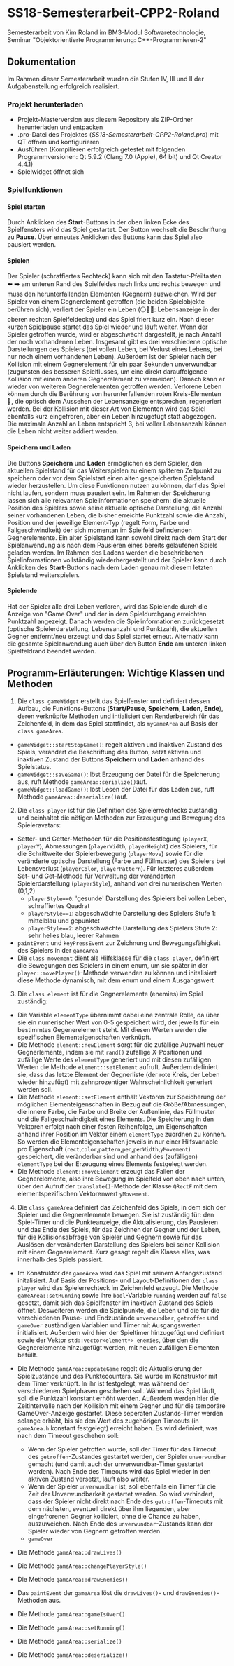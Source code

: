 # SS18-Semesterarbeit-CPP2-Roland
Semesterarbeit von Kim Roland im BM3-Modul Softwaretechnologie, Seminar "Objektorientierte Programmierung: C++-Programmieren-2"

## Dokumentation
Im Rahmen dieser Semesterarbeit wurden die Stufen IV, III und II der Aufgabenstellung erfolgreich realisiert.

### Projekt herunterladen
- Projekt-Masterversion aus diesem Repository als ZIP-Ordner herunterladen und entpacken
- .pro-Datei des Projektes (*SS18-Semesterarbeit-CPP2-Roland.pro*) mit QT öffnen und konfigurieren
- Ausführen (Kompilieren erfolgreich getestet mit folgenden Programmversionen: Qt 5.9.2 (Clang 7.0 (Apple), 64 bit) und Qt Creator 4.4.1)
- Spielwidget öffnet sich

### Spielfunktionen

#### Spiel starten
Durch Anklicken des **Start**-Buttons in der oben linken Ecke des Spielfensters wird das Spiel gestartet. Der Button wechselt die Beschriftung zu **Pause**. Über erneutes Anklicken des Buttons kann das Spiel also pausiert werden.

#### Spielen
Der Spieler (schraffiertes Rechteck) kann sich mit den Tastatur-Pfeiltasten ⬅️ ➡️ am unteren Rand des Spielfeldes nach links und rechts bewegen und muss den herunterfallenden Elementen (Gegnern) ausweichen. Wird der Spieler von einem Gegnerelement getroffen (die beiden Spielobjekte berühren sich), verliert der Spieler ein Leben (⚪️🔴🔴: Lebensanzeige in der oberen rechten Spielfeldecke) und das Spiel friert kurz ein. Nach dieser kurzen Spielpause startet das Spiel wieder und läuft weiter. Wenn der Spieler getroffen wurde, wird er abgeschwächt dargestellt, je nach Anzahl der noch vorhandenen Leben. Insgesamt gibt es drei verschiedene optische Darstellungen des Spielers (bei vollen Leben, bei Verlust eines Lebens, bei nur noch einem vorhandenen Leben). Außerdem ist der Spieler nach der Kollision mit einem Gegnerelement für ein paar Sekunden unverwundbar (zugunsten des besseren Spielflusses, um eine direkt darauffolgende Kollision mit einem anderen Gegnerelement zu vermeiden). Danach kann er wieder von weiteren Gegnerelementen getroffen werden.
Verlorene Leben können durch die Berührung von herunterfallenden roten Kreis-Elementen 🔴, die optisch dem Aussehen der Lebensanzeige entsprechen, regeneriert werden. Bei der Kollision mit dieser Art von Elementen wird das Spiel ebenfalls kurz eingefroren, aber ein Leben hinzugefügt statt abgezogen. Die maximale Anzahl an Leben entspricht 3, bei voller Lebensanzahl können die Leben nicht weiter addiert werden.

#### Speichern und Laden
Die Buttons **Speichern** und **Laden** ermöglichen es dem Spieler, den aktuellen Spielstand für das Weiterspielen zu einem späteren Zeitpunkt zu speichern oder vor dem Spielstart einen alten gespeicherten Spielstand wieder herzustellen. Um diese Funktionen nutzen zu können, darf das Spiel nicht laufen, sondern muss pausiert sein. 
Im Rahmen der Speicherung lassen sich alle relevanten Spielinformationen speichern: die aktuelle Position des Spielers sowie seine aktuelle optische Darstellung, die Anzahl seiner vorhandenen Leben, die bisher erreichte Punktzahl sowie die Anzahl, Position und der jeweilige Element-Typ (regelt Form, Farbe und Fallgeschwindkeit) der sich momentan im Spielfeld befindenden Gegnerelemente.
Ein alter Spielstand kann sowohl direkt nach dem Start der Spielanwendung als nach dem Pausieren eines bereits gelaufenen Spiels geladen werden. Im Rahmen des Ladens werden die beschriebenen Spielinformationen vollständig wiederhergestellt und der Spieler kann durch Anklicken des **Start**-Buttons nach dem Laden genau mit diesem letzten Spielstand weiterspielen.

#### Spielende
Hat der Spieler alle drei Leben verloren, wird das Spielende durch die Anzeige von "Game Over" und der in dem Spieldurchgang erreichten Punktzahl angezeigt. Danach werden die Spielinformationen zurückgesetzt (optische Spielerdarstellung, Lebensanzahl und Punktzahl), die aktuellen Gegner entfernt/neu erzeugt und das Spiel startet erneut. Alternativ kann die gesamte Spielanwendung auch über den Button **Ende** am unteren linken Spielfeldrand beendet werden.

## Programm-Erläuterungen: Wichtige Klassen und Methoden
1. Die `class gameWidget` erstellt das Spielfenster und definiert dessen Aufbau, die Funktions-Buttons (**Start/Pause**, **Speichern**, **Laden**, **Ende**), deren verknüpfte Methoden und intialisiert den Renderbereich für das Zeichenfeld, in dem das Spiel stattfindet, als `myGameArea` auf Basis der `class gameArea`.
  - `gameWidget::startStopGame()`: regelt aktiven und inaktiven Zustand des Spiels, verändert die Beschriftung des Button, setzt aktiven und inaktiven Zustand der Buttons **Speichern** und **Laden** anhand des Spielstatus.
  - `gameWidget::saveGame()`: löst Erzeugung der Datei für die Speicherung aus, ruft Methode `gameArea::serialize()`auf.
  - `gameWidget::loadGame()`: löst Lesen der Datei für das Laden aus, ruft Methode `gameArea::deserialize()`auf.

2. Die `class player` ist für die Definition des Spielerrechtecks zuständig und beinhaltet die nötigen Methoden zur Erzeugung und Bewegung des Spieleravatars:
  - Setter- und Getter-Methoden für die Positionsfestlegung (`playerX`, `playerY`), Abmessungen (`playerWidth`, `playerHeight`) des Spielers, für die Schrittweite der Spielerbewegung (`playerMove`) sowie für die veränderte optische Darstellung (Farbe und Füllmuster) des Spielers bei Lebensverlust (`playerColor`, `playerPattern`). Für letzteres außerdem Set- und Get-Methode für Verwaltung der veränderten Spielerdarstellung (`playerStyle`), anhand von drei numerischen Werten (0,1,2)
    - `playerStyle==0`: 'gesunde' Darstellung des Spielers bei vollen Leben, schraffiertes Quadrat
    - `playerStyle==1`: abgeschwächte Darstellung des Spielers Stufe 1: mittelblau und gepunktet
    - `playerStyle==2`: abgeschwächte Darstellung des Spielers Stufe 2: sehr helles blau, leerer Rahmen
  - `paintEvent` und `keyPressEvent` zur Zeichnung und Bewegungsfähigkeit des Spielers in der `gameArea`
  - Die `class movement` dient als Hilfsklasse für die `class player`, definiert die Bewegungen des Spielers in einem enum, um sie später in der `player::movePlayer()`-Methode verwenden zu können und initalisiert diese Methode dynamisch, mit dem enum und einem Ausgangswert

3. Die `class element` ist für die Gegnerelemente (enemies) im Spiel zuständig:
  - Die Variable `elementType` übernimmt dabei eine zentrale Rolle, da über sie ein numerischer Wert von 0-5 gespeichert wird, der jeweils für ein bestimmtes Gegenerelement steht. Mit diesen Werten werden die spezifischen Elementeigenschaften verknüpft.
  - Die Methode `element::newElement` sorgt für die zufällige Auswahl neuer Gegnerlemente, indem sie mit `rand()` zufällige X-Positionen und zufällige Werte des `elementType` generiert und mit diesen zufälligen Werten die Methode `element::setElement` aufruft. Außerdem definiert sie, dass das letzte Element der Gegnerliste (der rote Kreis, der Leben wieder hinzufügt) mit zehnprozentiger Wahrscheinlichkeit generiert werden soll.
  - Die Methode `element::setElement` enthält Vektoren zur Speicherung der möglichen Elementeigenschaften in Bezug auf die Größe/Abmessungen, die innere Farbe, die Farbe und Breite der Außenlinie, das Füllmuster und die Fallgeschwindigkeit eines Elements. Die Speicherung in den Vektoren erfolgt nach einer festen Reihenfolge, um Eigenschaften anhand ihrer Position im Vektor einem `elementType` zuordnen zu können. So werden die Elementeigenschaften jeweils in nur einer Hilfsvariable pro Eigenschaft (`rect`,`color`,`pattern`,`pen`,`penWidth`,`yMovement`) gespeichert, die veränderbar sind und anhand des (zufälligen) `elementType` bei der Erzeugung eines Elements festgelegt werden.
  - Die Methode `element::moveElement` erzeugt das Fallen der Gegnerelemente, also ihre Bewegung im Spielfeld von oben nach unten, über den Aufruf der `translate()`-Methode der Klasse `QRectF` mit dem elementspezifischen Vektorenwert `yMovement`.

4. Die `class gameArea` definiert das Zeichenfeld des Spiels, in dem sich der Spieler und die Gegnerelemente bewegen. Sie ist zuständig für: den Spiel-Timer und die Punkteanzeige, die Aktualisierung, das Pausieren und das Ende des Spiels, für das Zeichnen der Gegner und der Leben, für die Kollisionsabfrage von Spieler und Gegnern sowie für das Auslösen der veränderten Darstellung des Spielers bei seiner Kollision mit einem Gegnerelement. Kurz gesagt regelt die Klasse alles, was innerhalb des Spiels passiert.
  - Im Konstruktor der `gameArea` wird das Spiel mit seinem Anfangszustand initalisiert. Auf Basis der Positions- und Layout-Definitionen der `class player` wird das Spielerrechteck im Zeichenfeld erzeugt. Die Methode `gameArea::setRunning` sowie ihre `bool`-Variable `running` werden auf `false` gesetzt, damit sich das Spielfenster im inaktiven Zustand des Spiels öffnet. Desweiteren werden die Spielpunkte, die Leben und die für die verschiedenen Pause- und Endzustände `unverwundbar`, `getroffen` und `gameOver` zuständigen Variablen und Timer mit Ausgangswerten initialisiert. Außerdem wird hier der Spieltimer hinzugefügt und definiert sowie der Vektor `std::vector<element*> enemies`, über den die Gegnerelemente hinzugefügt werden, mit neuen zufälligen Elementen befüllt.
  - Die Methode `gameArea::updateGame` regelt die Aktualisierung der Spielzustände und des Punktecounters. Sie wurde im Konstruktor mit dem Timer verknüpft. In ihr ist festgelegt, was während der verschiedenen Spielphasen geschehen soll. Während das Spiel läuft, soll die Punktzahl konstant erhöht werden. Außerdem werden hier die Zeitintervalle nach der Kollision mit einem Gegner und für die temporäre GameOver-Anzeige gestartet. Diese seperaten Zustands-Timer werden solange erhöht, bis sie den Wert des zugehörigen Timeouts (in `gameArea.h` konstant festgelegt) erreicht haben. Es wird definiert, was nach dem Timeout geschehen soll: 
    - Wenn der Spieler getroffen wurde, soll der Timer für das Timeout des `getroffen`-Zustandes gestartet werden, der Spieler `unverwundbar` gemacht (und damit auch der unverwundbar-Timer gestartet werden). Nach Ende des Timeouts wird das Spiel wieder in den aktiven Zustand versetzt, läuft also weiter. 
    - Wenn der Spieler `unverwundbar` ist, soll ebenfalls ein Timer für die Zeit der Unverwundbarkeit gestartet werden. So wird verhindert, dass der Spieler nicht direkt nach Ende des `getroffen`-Timeouts mit dem nächsten, eventuell direkt über ihm liegenden, aber eingefrorenen Gegner kollidiert, ohne die Chance zu haben, auszuweichen. Nach Ende des `unverwundbar`-Zustands kann der Spieler wieder von Gegnern getroffen werden. 
    - `gameOver`

  - Die Methode `gameArea::drawLives()`
  - Die Methode `gameArea::changePlayerStyle()`
  - Die Methode `gameArea::drawEnemies()`
  - Das `paintEvent` der `gameArea` löst die `drawLives()`- und `drawEnemies()`-Methoden aus. 
  - Die Methode `gameArea::gameIsOver()`
  - Die Methode `gameArea::setRunning()`
  - Die Methode `gameArea::serialize()`
  - Die Methode `gameArea::deserialize()`

